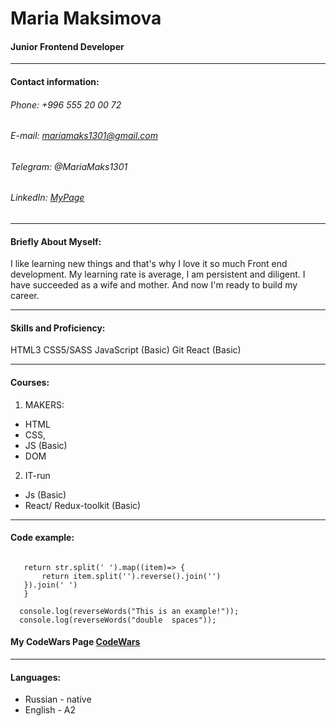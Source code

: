# Maria Maksimova
#### Junior Frontend Developer
*********
#### Contact information:
###### Phone: +996 555 20 00 72
###### E-mail: mariamaks1301@gmail.com
###### Telegram: @MariaMaks1301
###### LinkedIn: [MyPage](адрес "https://www.linkedin.com/in/maria-maks-334258267/")
*********
#### Briefly About Myself:
I like learning new things and that's why I love it so much
Front end development.
My learning rate is average, I am persistent and diligent.
I have succeeded as a wife and mother. And now I'm ready to build my career.
*********
#### Skills and Proficiency:
HTML3
CSS5/SASS
JavaScript (Basic)
Git
React (Basic)
*********

#### Courses:
1. MAKERS:
+ HTML
+ CSS,
+ JS (Basic)
+ DOM
2. IT-run
+ Js (Basic)
+ React/ Redux-toolkit (Basic)
*********
#### Code example:
``` function reverseWords(str) {
    
   return str.split(' ').map((item)=> {
       return item.split('').reverse().join('')
   }).join(' ')
   }

  console.log(reverseWords("This is an example!"));
  console.log(reverseWords("double  spaces"));
```

#### My CodeWars Page [CodeWars](адрес "[https://www.linkedin.com/in/maria-maks-334258267/](https://www.codewars.com/dashboard)")

*********
#### Languages:
  * Russian - native
  * English - A2




